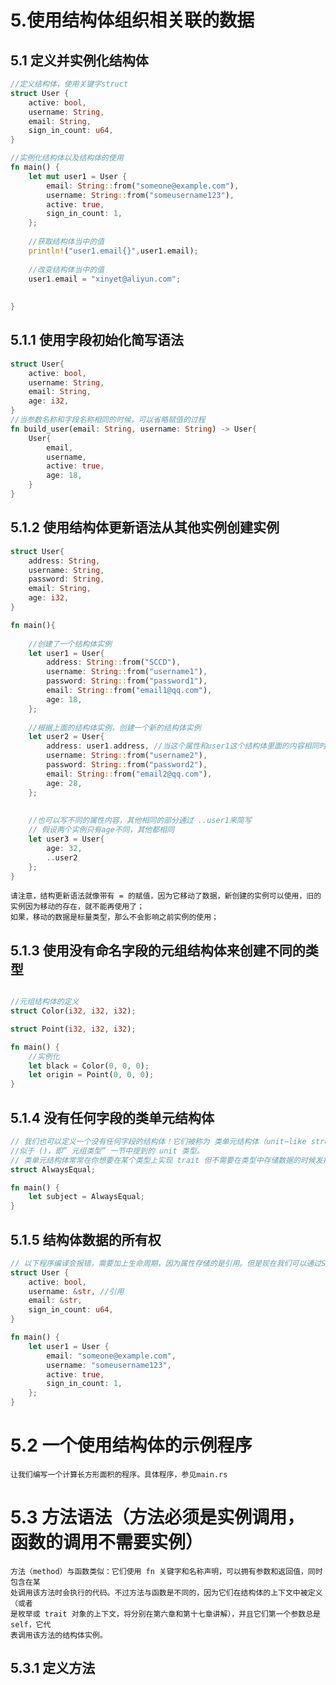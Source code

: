 # 5.使用结构体组织相关联的数据

## 5.1 定义并实例化结构体

```rust
//定义结构体，使用关键字struct
struct User {
    active: bool,
    username: String,
    email: String,
    sign_in_count: u64,
}

//实例化结构体以及结构体的使用
fn main() {
    let mut user1 = User {
        email: String::from("someone@example.com"),
        username: String::from("someusername123"),
        active: true,
        sign_in_count: 1,
    };
    
    //获取结构体当中的值
    println!("user1.email{}",user1.email);
    
    //改变结构体当中的值
    user1.email = "xinyet@aliyun.com";
    
    
}
```

## 5.1.1 使用字段初始化简写语法 

```rust
struct User{
    active: bool,
    username: String,
    email: String,
    age: i32,
}
//当参数名称和字段名称相同的时候，可以省略赋值的过程
fn build_user(email: String, username: String) -> User{
    User{
        email,
        username,
        active: true,
        age: 18,
    }
}

```

## 5.1.2 使用结构体更新语法从其他实例创建实例

```rust
struct User{
    address: String,
    username: String,
    password: String,
    email: String,
    age: i32,
}

fn main(){
    
    //创建了一个结构体实例
    let user1 = User{
        address: String::from("SCCD"),
        username: String::from("username1"),
        password: String::from("password1"),
        email: String::from("email1@qq.com"),
        age: 18,
    };
    
    //根据上面的结构体实例，创建一个新的结构体实例
    let user2 = User{
        address: user1.address, //当这个属性和user1这个结构体里面的内容相同时
        username: String::from("username2"),
        password: String::from("password2"),
        email: String::from("email2@qq.com"),
        age: 28,
    };
    
    
    //也可以写不同的属性内容，其他相同的部分通过 ..user1来简写
    // 假设两个实例只有age不同，其他都相同
    let user3 = User{
        age: 32,
        ..user2
    };
}
```

    请注意，结构更新语法就像带有 = 的赋值，因为它移动了数据，新创建的实例可以使用，旧的实例因为移动的存在，就不能再使用了；
    如果，移动的数据是标量类型，那么不会影响之前实例的使用；

## 5.1.3 使用没有命名字段的元组结构体来创建不同的类型

```rust

//元组结构体的定义
struct Color(i32, i32, i32);

struct Point(i32, i32, i32);

fn main() {
    //实例化
    let black = Color(0, 0, 0);
    let origin = Point(0, 0, 0);
}
```

## 5.1.4 没有任何字段的类单元结构体

```rust
// 我们也可以定义一个没有任何字段的结构体！它们被称为 类单元结构体（unit−like structs）因为它们类
//似于 ()，即” 元组类型” 一节中提到的 unit 类型。
// 类单元结构体常常在你想要在某个类型上实现 trait 但不需要在类型中存储数据的时候发挥作用。
struct AlwaysEqual;

fn main() {
    let subject = AlwaysEqual;
}
```

## 5.1.5 结构体数据的所有权
```rust
// 以下程序编译会报错，需要加上生命周期，因为属性存储的是引用。但是现在我们可以通过String类型来解决这个问题
struct User {
    active: bool,
    username: &str, //引用
    email: &str,
    sign_in_count: u64,
}

fn main() {
    let user1 = User {
        email: "someone@example.com",
        username: "someusername123",
        active: true,
        sign_in_count: 1,
    };
}
```


# 5.2 一个使用结构体的示例程序
    让我们编写一个计算长方形面积的程序。具体程序，参见main.rs


# 5.3 方法语法（方法必须是实例调用， 函数的调用不需要实例）
    方法（method）与函数类似：它们使用 fn 关键字和名称声明，可以拥有参数和返回值，同时包含在某
    处调用该方法时会执行的代码。不过方法与函数是不同的，因为它们在结构体的上下文中被定义（或者
    是枚举或 trait 对象的上下文，将分别在第六章和第十七章讲解），并且它们第一个参数总是 self，它代
    表调用该方法的结构体实例。
## 5.3.1 定义方法